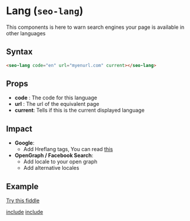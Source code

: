 # Lang (`seo-lang`)

This components is here to warn search engines your page is available in other languages

## Syntax

```html
<seo-lang code="en" url="myenurl.com" current></seo-lang>
```

## Props

- __code__ : The code for this language
- __url__ : The url of the equivalent page
- __current__: Tells if this is the current displayed language

## Impact

- __Google__:
  - Add Hreflang tags, You can read [this](https://en.wikipedia.org/wiki/Hreflang)
- __OpenGraph / Facebook Search__:
  - Add locale to your open graph
  - Add alternative locales

## Example

[Try this fiddle](http://jsfiddle.net/gh/get/library/pure/GuillaumeLeclerc/vue-seo/tree/master/examples/hreflang)

[include](../../examples/hreflang/demo.html)
[include](../../examples/hreflang/demo.js)

